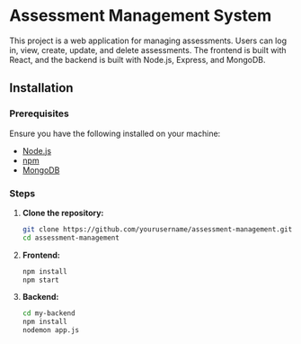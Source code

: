 # Assessment Management System

This project is a web application for managing assessments. Users can log in, view, create, update, and delete assessments. The frontend is built with React, and the backend is built with Node.js, Express, and MongoDB.

## Installation

### Prerequisites

Ensure you have the following installed on your machine:

- [Node.js](https://nodejs.org/)
- [npm](https://www.npmjs.com/)
- [MongoDB](https://www.mongodb.com/try/download/community)

### Steps

1. **Clone the repository:**

   ```bash
   git clone https://github.com/yourusername/assessment-management.git
   cd assessment-management
   
2. **Frontend:**

   ```bash
   npm install
   npm start

3. **Backend:**

   ```bash
   cd my-backend
   npm install
   nodemon app.js  
   

   
